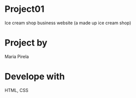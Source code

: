 # Project01
Ice cream shop business website
(a made up ice cream shop)

# Project by
Maria Pirela

# Develope with
HTML, CSS
